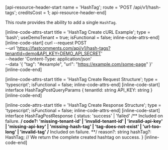 [api-resource-header-start name = 'HashTag'; route = 'POST /api/v1/hash-tags'; creditsCost = 1; api-resource-header-end]

This route provides the ability to add a single `HashTag`.

[inline-code-attrs-start title = 'HashTag Create cURL Example'; type = 'bash'; useDemoTenant = true; isFunctional = false; inline-code-attrs-end]
[inline-code-start]
curl --request POST \
  --url 'https://fastcomments.com/api/v1/hash-tags?tenantId=demo&API_KEY=DEMO_API_SECRET' \
  --header 'Content-Type: application/json' \
  --data '{
    "tag": "#example",
	"url": "https://example.com/some-page"
}'
[inline-code-end]

[inline-code-attrs-start title = 'HashTag Create Request Structure'; type = 'typescript'; isFunctional = false; inline-code-attrs-end]
[inline-code-start]
interface HashTagPostQueryParams {
    tenantId: string
    API_KEY: string
}
[inline-code-end]

[inline-code-attrs-start title = 'HashTag Create Response Structure'; type = 'typescript'; isFunctional = false; inline-code-attrs-end]
[inline-code-start]
interface HashTagPostResponse {
    status: 'success' | 'failed'
    /** Included on failure. **/
    code?: 'missing-tenant-id' | 'invalid-tenant-id' | 'invalid-api-key' | 'missing-api-key' | 'missing-hash-tag' | 'tag-does-not-exist' | 'url-too-long' | 'invalid-tag'
    /** Included on failure. **/
    reason?: string
    hashTag?: HashTag; // We return the complete created hashtag on success.
}
[inline-code-end]
